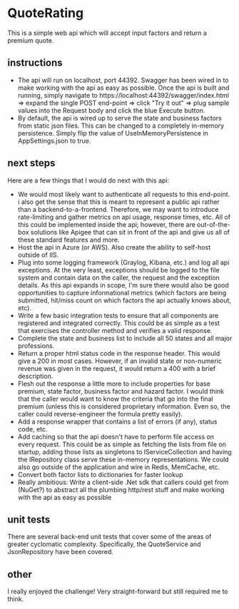
# QuoteRating
This is a simple web api which will accept input factors and return a premium quote.

## instructions
* The api will run on localhost, port 44392. Swagger has been wired in to make working with the api as easy as possible.  Once the api is built and running, simply navigate to https://localhost:44392/swagger/index.html => expand the single POST end-point => click "Try it out" => plug sample values into the Request body and click the blue Execute button.
* By default, the api is wired up to serve the state and business factors from static json files. This can be changed to a completely in-memory persistence. Simply flip the value of UseInMemoryPersistence in AppSettings.json to true.

## next steps
Here are a few things that I would do next with this api:
* We would most likely want to authenticate all requests to this end-point. i also get the sense that this is meant to represent a public api rather than a backend-to-a-frontend. Therefore, we may want to introduce rate-limiting and gather metrics on api usage, response times, etc. All of this could be implemented inside the api; however, there are out-of-the-box solutions like Apigee that can sit in front of the api and give us all of these standard features and more.
* Host the api in Azure (or AWS). Also create the ability to self-host outside of IIS.
* Plug into some logging framework (Graylog, Kibana, etc.) and log all api exceptions. At the very least, exceptions should be logged to the file system and contain data on the caller, the request and the exception details. As this api expands in scope, I'm sure there would also be good opportunities to capture informational metrics (which factors are being submitted, hit/miss count on which factors the api actually knows about, etc).
* Write a few basic integration tests to ensure that all components are registered and integrated correctly. This could be as simple as a test that exercises the controller method and verifies a valid response. 
* Complete the state and business list to include all 50 states and all major professions.
* Return a proper html status code in the response header. This would give a 200 in most cases. However, if an invalid state or non-numeric revenue was given in the request, it would return a 400 with a brief description.
* Flesh out the response a little more to include properties for base premium, state factor, business factor and hazard factor. I would think that the caller would want to know the criteria that go into the final premium (unless this is considered proprietary information. Even so, the caller could reverse-engineer the formula pretty easily).
* Add a response wrapper that contains a list of errors (if any), status code, etc.
* Add caching so that the api doesn't have to perform file access on every request. This could be as simple as fetching the lists from file on startup, adding those lists as singletons to IServiceCollection and having the IRepository class serve these in-memory representations. We could also go outside of the application and wire in Redis, MemCache, etc.
* Convert both factor lists to dictionaries for faster lookup
* Really ambitious: Write a client-side .Net sdk that callers could get from (NuGet?) to abstract all the plumbing http/rest stuff and make working with the api as easy as possible

## unit tests
There are several back-end unit tests that cover some of the areas of greater cyclomatic complexity.  Specifically, the QuoteService and JsonRepository have been covered.

## other
I really enjoyed the challenge! Very straight-forward but still required me to think.

